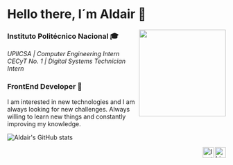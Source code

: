 # Hello there, I´m Aldair 👋

<img align="right" width="200px" src="https://static.tvtropes.org/pmwiki/pub/images/bc_nero.png">

### Instituto Politécnico Nacional 🎓
<em>UPIICSA | Computer Engineering Intern
<br>
CECyT No. 1 | Digital Systems Technician Intern</em>
 
### FrontEnd Developer 🚀
I am interested in new technologies and I am always looking for new challenges. Always willing to learn new things and constantly improving my knowledge.

![Aldair's GitHub stats](https://github-readme-stats.vercel.app/api?username=AldairSanti04&show_icons=true&theme=tokyonight&hide=issues,contribs)

<a href="https://www.linkedin.com/in/aldair-santiago-927108190/" target="_blank">
  <img align="right" alt="Linkedin" height="25px" src="https://www.flaticon.es/svg/vstatic/svg/733/733561.svg?token=exp=1616701551~hmac=33a8769192eb4e285037c2585dda8f15"/>
</a>
<a href="https://www.instagram.com/aldairsanti27/" target="_blank">
  <img align="right" alt="Instagram" height="25px" src="https://www.flaticon.es/svg/vstatic/svg/733/733558.svg?token=exp=1616701551~hmac=7a429789cb7bfae0f28ba17cf2a0af66"/>
</a>
<!--
**AldairSanti04/AldairSanti04** is a ✨ _special_ ✨ repository because its `README.md` (this file) appears on your GitHub profile.

Here are some ideas to get you started:


- 🔭 I’m currently working on ...
- 🌱 I’m currently learning ...
- 👯 I’m looking to collaborate on ...
- 🤔 I’m looking for help with ...
- 💬 Ask me about ...
- 📫 How to reach me: ...
- 😄 Pronouns: ...
- ⚡ Fun fact: ...
-->
